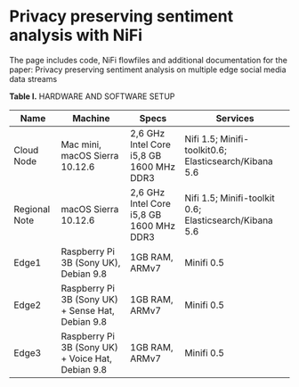 #  Privacy preserving sentiment analysis with NiFi
The page includes code, NiFi flowfiles and additional documentation for the paper: Privacy preserving sentiment analysis on multiple edge social media data streams


**Table I.** 	HARDWARE AND SOFTWARE SETUP

| Name          | Machine       | Specs         |Services       |
| ------------- | ------------- | ------------- |-------------  |
| Cloud Node| Mac mini, macOS Sierra 10.12.6 |2,6 GHz Intel Core i5,8 GB 1600 MHz DDR3 |Nifi 1.5; Minifi-toolkit0.6; Elasticsearch/Kibana 5.6|
|Regional Note|	macOS Sierra 10.12.6 	|2,6 GHz Intel Core i5,8 GB 1600 MHz DDR3	|Nifi 1.5; Minifi-toolkit 0.6; Elasticsearch/Kibana 5.6|
|Edge1|	Raspberry Pi 3B (Sony UK), Debian 9.8|	1GB RAM, ARMv7	|Minifi 0.5| 
|Edge2|	Raspberry Pi 3B (Sony UK) + Sense Hat, Debian 9.8|	1GB RAM, ARMv7	|Minifi 0.5|
|Edge3|	Raspberry Pi 3B (Sony UK) + Voice Hat, Debian 9.8|	1GB RAM, ARMv7	|Minifi 0.5|
